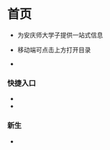 # 首页

- 为安庆师大学子提供一站式信息

- 移动端可点击上方打开目录

- [待完善]: http://47.97.188.61/about

  

### 快捷入口

- [官网链接]: https://www.aqnu.edu.cn/

- [教务系统]: http://jwxt.aqnu.edu.cn/student/login

  

### 新生

- [待完善]: http://47.97.188.61/about

  





[一起来完善]: http://47.97.188.61/about